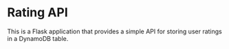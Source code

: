 # Rating API

This is a Flask application that provides a simple API for storing user ratings in a DynamoDB table.